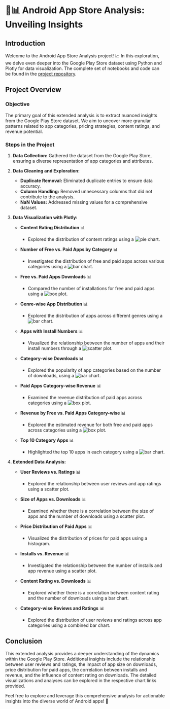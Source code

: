# 📱📊 Android App Store Analysis: Unveiling Insights

## Introduction
Welcome to the Android App Store Analysis project! 📈 In this exploration, we delve even deeper into the Google Play Store dataset using Python and Plotly for data visualization. The complete set of notebooks and code can be found in the [project repository](https://github.com/ashay-thamankar/data_analysis/tree/main/playstore_app_analysis).

## Project Overview

### Objective
The primary goal of this extended analysis is to extract nuanced insights from the Google Play Store dataset. We aim to uncover more granular patterns related to app categories, pricing strategies, content ratings, and revenue potential.

### Steps in the Project
1. **Data Collection:** Gathered the dataset from the Google Play Store, ensuring a diverse representation of app categories and attributes.

2. **Data Cleaning and Exploration:**
   - **Duplicate Removal:** Eliminated duplicate entries to ensure data accuracy.
   - **Column Handling:** Removed unnecessary columns that did not contribute to the analysis.
   - **NaN Values:** Addressed missing values for a comprehensive dataset.

3. **Data Visualization with Plotly:**
   - **Content Rating Distribution** 📊
     - Explored the distribution of content ratings using a ![pie chart](https://github.com/ashay-thamankar/data_analysis/blob/main/playstore_app_analysis/charts/Content%20Rating%20percentage%20pie%20chart.png).

   - **Number of Free vs. Paid Apps by Category** 📊
     - Investigated the distribution of free and paid apps across various categories using a ![bar chart](https://github.com/ashay-thamankar/data_analysis/blob/main/playstore_app_analysis/charts/Number%20of%20Free%20vs%20Paid%20Apps%20by%20Category%20bar%20chart.png).

   - **Free vs. Paid Apps Downloads** 📊
     - Compared the number of installations for free and paid apps using a ![box plot](https://github.com/ashay-thamankar/data_analysis/blob/main/playstore_app_analysis/charts/Number%20of%20Free%20vs%20paid%20apps%20downloads%20box%20plot.png).

   - **Genre-wise App Distribution** 📊
     - Explored the distribution of apps across different genres using a ![bar chart](https://github.com/ashay-thamankar/data_analysis/blob/main/playstore_app_analysis/charts/Number%20of%20Genre%20wise%20bar%20chart.png).

   - **Apps with Install Numbers** 📊
     - Visualized the relationship between the number of apps and their install numbers through a ![scatter plot](https://github.com/ashay-thamankar/data_analysis/blob/main/playstore_app_analysis/charts/Number%20of%20apps%20with%20install%20numbers%20scatter%20plot.png).

   - **Category-wise Downloads** 📊
     - Explored the popularity of app categories based on the number of downloads, using a ![bar chart](https://github.com/ashay-thamankar/data_analysis/blob/main/playstore_app_analysis/charts/Number%20of%20downloads%20category%20wise%20bar%20chart.png).

   - **Paid Apps Category-wise Revenue** 📊
     - Examined the revenue distribution of paid apps across categories using a ![box plot](https://github.com/ashay-thamankar/data_analysis/blob/main/playstore_app_analysis/charts/Paid%20apps%20category%20wise%20box%20plot.png).

   - **Revenue by Free vs. Paid Apps Category-wise** 📊
     - Explored the estimated revenue for both free and paid apps across categories using a ![box plot](https://github.com/ashay-thamankar/data_analysis/blob/main/playstore_app_analysis/charts/Revenue%20earned%20by%20free%20vs%20paid%20apps%20category%20wise%20box%20plot.png).

   - **Top 10 Category Apps** 📊
     - Highlighted the top 10 apps in each category using a ![bar chart](https://github.com/ashay-thamankar/data_analysis/blob/main/playstore_app_analysis/charts/top%2010%20category%20apps%20bar%20chart.png).

4. **Extended Data Analysis:**
   - **User Reviews vs. Ratings** 📊
     - Explored the relationship between user reviews and app ratings using a scatter plot.

   - **Size of Apps vs. Downloads** 📊
     - Examined whether there is a correlation between the size of apps and the number of downloads using a scatter plot.

   - **Price Distribution of Paid Apps** 📊
     - Visualized the distribution of prices for paid apps using a histogram.

   - **Installs vs. Revenue** 📊
     - Investigated the relationship between the number of installs and app revenue using a scatter plot.

   - **Content Rating vs. Downloads** 📊
     - Explored whether there is a correlation between content rating and the number of downloads using a bar chart.

   - **Category-wise Reviews and Ratings** 📊
     - Explored the distribution of user reviews and ratings across app categories using a combined bar chart.

## Conclusion
This extended analysis provides a deeper understanding of the dynamics within the Google Play Store. Additional insights include the relationship between user reviews and ratings, the impact of app size on downloads, price distribution for paid apps, the correlation between installs and revenue, and the influence of content rating on downloads. The detailed visualizations and analyses can be explored in the respective chart links provided.

Feel free to explore and leverage this comprehensive analysis for actionable insights into the diverse world of Android apps! 🚀
